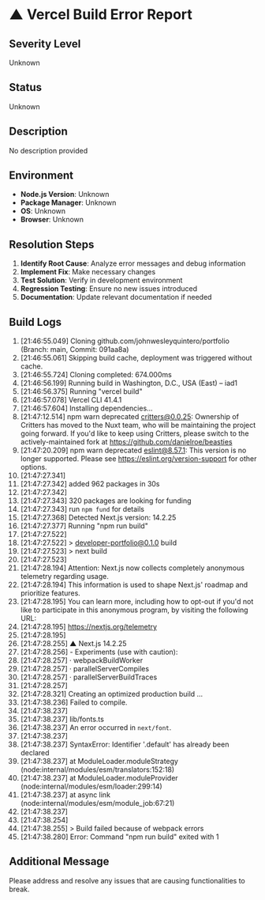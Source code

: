 # ▲ Vercel Build Error Report

## Severity Level
Unknown

## Status
Unknown

## Description
No description provided

## Environment
- **Node.js Version**: Unknown
- **Package Manager**: Unknown
- **OS**: Unknown
- **Browser**: Unknown

## Resolution Steps
1. **Identify Root Cause**: Analyze error messages and debug information
2. **Implement Fix**: Make necessary changes
3. **Test Solution**: Verify in development environment
4. **Regression Testing**: Ensure no new issues introduced
5. **Documentation**: Update relevant documentation if needed

## Build Logs
1. [21:46:55.049] Cloning github.com/johnwesleyquintero/portfolio (Branch: main, Commit: 091aa8a)
2. [21:46:55.061] Skipping build cache, deployment was triggered without cache.
3. [21:46:55.724] Cloning completed: 674.000ms
4. [21:46:56.199] Running build in Washington, D.C., USA (East) – iad1
5. [21:46:56.375] Running "vercel build"
6. [21:46:57.078] Vercel CLI 41.4.1
7. [21:46:57.604] Installing dependencies...
8. [21:47:12.514] npm warn deprecated critters@0.0.25: Ownership of Critters has moved to the Nuxt team, who will be maintaining the project going forward. If you'd like to keep using Critters, please switch to the actively-maintained fork at https://github.com/danielroe/beasties
9. [21:47:20.209] npm warn deprecated eslint@8.57.1: This version is no longer supported. Please see https://eslint.org/version-support for other options.
10. [21:47:27.341]
11. [21:47:27.342] added 962 packages in 30s
12. [21:47:27.342]
13. [21:47:27.343] 320 packages are looking for funding
14. [21:47:27.343]   run `npm fund` for details
15. [21:47:27.368] Detected Next.js version: 14.2.25
16. [21:47:27.377] Running "npm run build"
17. [21:47:27.522]
18. [21:47:27.522] > developer-portfolio@0.1.0 build
19. [21:47:27.523] > next build
20. [21:47:27.523]
21. [21:47:28.194] Attention: Next.js now collects completely anonymous telemetry regarding usage.
22. [21:47:28.194] This information is used to shape Next.js' roadmap and prioritize features.
23. [21:47:28.195] You can learn more, including how to opt-out if you'd not like to participate in this anonymous program, by visiting the following URL:
24. [21:47:28.195] https://nextjs.org/telemetry
25. [21:47:28.195]
26. [21:47:28.255]   ▲ Next.js 14.2.25
27. [21:47:28.256]   - Experiments (use with caution):
28. [21:47:28.257]     · webpackBuildWorker
29. [21:47:28.257]     · parallelServerCompiles
30. [21:47:28.257]     · parallelServerBuildTraces
31. [21:47:28.257]
32. [21:47:28.321]    Creating an optimized production build ...
33. [21:47:38.236] Failed to compile.
34. [21:47:38.237]
35. [21:47:38.237] lib/fonts.ts
36. [21:47:38.237] An error occurred in `next/font`.
37. [21:47:38.237]
38. [21:47:38.237] SyntaxError: Identifier '.default' has already been declared
39. [21:47:38.237]     at ModuleLoader.moduleStrategy (node:internal/modules/esm/translators:152:18)
40. [21:47:38.237]     at ModuleLoader.moduleProvider (node:internal/modules/esm/loader:299:14)
41. [21:47:38.237]     at async link (node:internal/modules/esm/module_job:67:21)
42. [21:47:38.237]
43. [21:47:38.254]
44. [21:47:38.255] > Build failed because of webpack errors
45. [21:47:38.280] Error: Command "npm run build" exited with 1

## Additional Message
Please address and resolve any issues that are causing functionalities to break.